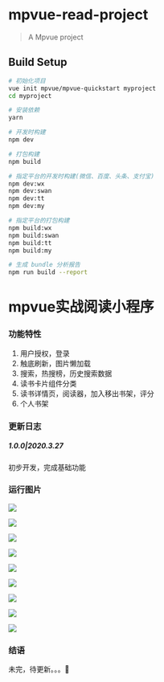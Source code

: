 # mpvue-read-project

> A Mpvue project

## Build Setup

``` bash
# 初始化项目
vue init mpvue/mpvue-quickstart myproject
cd myproject

# 安装依赖
yarn

# 开发时构建
npm dev

# 打包构建
npm build

# 指定平台的开发时构建(微信、百度、头条、支付宝)
npm dev:wx
npm dev:swan
npm dev:tt
npm dev:my

# 指定平台的打包构建
npm build:wx
npm build:swan
npm build:tt
npm build:my

# 生成 bundle 分析报告
npm run build --report
```

# mpvue实战阅读小程序

### 功能特性

1. 用户授权，登录
2. 触底刷新，图片懒加载
3. 搜索，热搜榜，历史搜索数据
4. 读书卡片组件分类
5. 读书详情页，阅读器，加入移出书架，评分
6. 个人书架

### 更新日志

##### 1.0.0|2020.3.27

初步开发，完成基础功能

### 运行图片

![](https://github.com/lin2019/mpvue-read-wechat/blob/master/images/QQ%E5%9B%BE%E7%89%8720200507115900.png)

![](https://github.com/lin2019/mpvue-read-wechat/blob/master/images/QQ%E5%9B%BE%E7%89%8720200507115911.png)

![](https://github.com/lin2019/mpvue-read-wechat/blob/master/images/QQ%E5%9B%BE%E7%89%8720200507115915.png)

![](https://github.com/lin2019/mpvue-read-wechat/blob/master/images/QQ%E5%9B%BE%E7%89%8720200507115919.png)

![](https://github.com/lin2019/mpvue-read-wechat/blob/master/images/QQ%E5%9B%BE%E7%89%8720200507115921.png)

![](https://github.com/lin2019/mpvue-read-wechat/blob/master/images/QQ%E5%9B%BE%E7%89%8720200507115924.png)

![](https://github.com/lin2019/mpvue-read-wechat/blob/master/images/QQ%E5%9B%BE%E7%89%8720200507115926.png)

![](https://github.com/lin2019/mpvue-read-wechat/blob/master/images/QQ%E5%9B%BE%E7%89%8720200507115929.png)

![](https://github.com/lin2019/mpvue-read-wechat/blob/master/images/QQ%E5%9B%BE%E7%89%8720200507115932.png)

### 结语

未完，待更新。。。:slightly_smiling_face:

